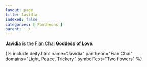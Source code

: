 ```yaml
---
layout: page
title: Javidia
indexed: false
categories: [ Pantheons ]
parent: ../
---
```

**Javidia** is the [Fian Chai](../fian_chai/) **Goddess of Love**.

{% include deity.html name="Javidia"
pantheon="Fian Chai"
domains="Light, Peace, Trickery" symbolText="Two flowers" %}